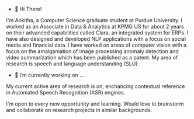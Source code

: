 - 👋 Hi There!

I'm Ankitha, a Computer Science graduate student at Purdue University. I worked as an Associate in Data & Analytics at KPMG US for about 2 years on their 
advanced capabilities called Clara, an integrated system for ERPs. 
I have also designed and developed NLP applications with a focus on social media and financial data. I have worked on areas of computer vision
with a focus on the amalgamation of image processing anomaly detection and video summarization which has been published as a patent.
My area of research is speech and language understanding (SLU).

- 🔭 I’m currently working on ...

 My current active area of research is on, enchancing contextual reference in Automated Speech Recognition (ASR) engines.
 
 I'm open to every new opportunity and learning. Would love to brainstorm and collaborate on research projects in similar backgrounds.
 


